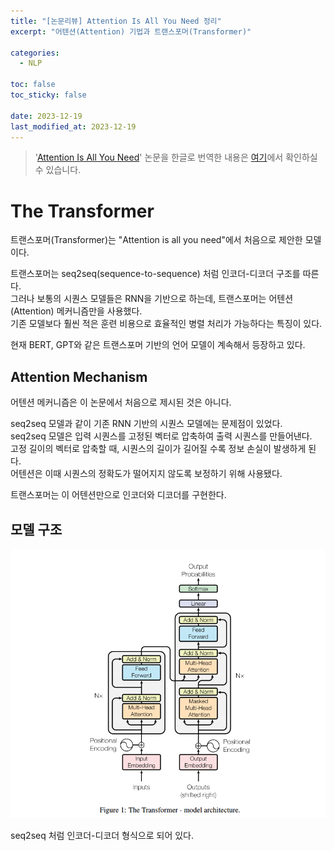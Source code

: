 ```yaml
---
title: "[논문리뷰] Attention Is All You Need 정리"
excerpt: "어텐션(Attention) 기법과 트랜스포머(Transformer)"

categories:
  - NLP

toc: false
toc_sticky: false

date: 2023-12-19
last_modified_at: 2023-12-19
---
```


> '[Attention Is All You Need](https://arxiv.org/pdf/1706.03762.pdf)' 논문을 한글로 번역한 내용은 [여기](https://betterjeong.github.io/nlp/23120501/)에서 확인하실 수 있습니다.

# The Transformer

트랜스포머(Transformer)는 "Attention is all you need"에서 처음으로 제안한 모델이다.  

트랜스포머는 seq2seq(sequence-to-sequence) 처럼 인코더-디코더 구조를 따른다.  
그러나 보통의 시퀀스 모델들은 RNN을 기반으로 하는데, 트랜스포머는 어텐션(Attention) 메커니즘만을 사용했다.  
기존 모델보다 훨씬 적은 훈련 비용으로 효율적인 병렬 처리가 가능하다는 특징이 있다.  

현재 BERT, GPT와 같은 트랜스포머 기반의 언어 모델이 계속해서 등장하고 있다.  

## Attention Mechanism

어텐션 메커니즘은 이 논문에서 처음으로 제시된 것은 아니다.  

seq2seq 모델과 같이 기존 RNN 기반의 시퀀스 모델에는 문제점이 있었다.  
seq2seq 모델은 입력 시퀀스를 고정된 벡터로 압축하여 출력 시퀀스를 만들어낸다.  
고정 길이의 벡터로 압축할 때, 시퀀스의 길이가 길어질 수록 정보 손실이 발생하게 된다.  
어텐션은 이때 시퀀스의 정확도가 떨어지지 않도록 보정하기 위해 사용됐다.  

트랜스포머는 이 어텐션만으로 인코더와 디코더를 구현한다.  

## 모델 구조

![Figure1](/assets/images/23120501/Figure1.png)  

seq2seq 처럼 인코더-디코더 형식으로 되어 있다.  

